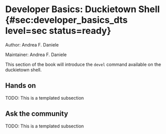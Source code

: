 # Developer Basics: Duckietown Shell {#sec:developer_basics_dts level=sec status=ready}

Author: Andrea F. Daniele

Maintainer: Andrea F. Daniele

This section of the book will introduce the `devel` command available on the
duckietown shell.

<minitoc/>


## Hands on

TODO: This is a templated subsection


## Ask the community

TODO: This is a templated subsection
